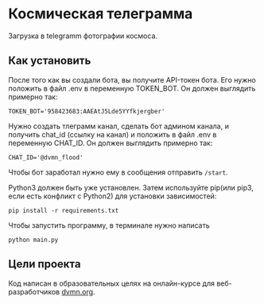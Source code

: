 # Космическая телеграмма
Загрузка в telegramm фотографии космоса.

## Как установить
После того как вы создали бота, вы получите API-токен бота. Его нужно положить в файл .env в переменную TOKEN_BOT. Он должен выглядить примерно так: 
```
TOKEN_BOT='958423683:AAEAtJ5Lde5YYfkjergber' 
```

Нужно создать тлеграмм канал, сделать бот админом канала, и получить chat_id (ссылку на канал) и положить в файл .env в переменную CHAT_ID. Он должен выглядить примерно так:
```
CHAT_ID='@dvmn_flood'
```
Чтобы бот заработал нужно ему в сообщения отправить ```/start```.

Python3 должен быть уже установлен. Затем используйте pip(или pip3, если есть конфликт с Python2) для установки зависимостей:
```
pip install -r requirements.txt
```

Чтобы запустить программу, в терминале нужно написать 
```
python main.py
``` 

## Цели проекта
Код написан в образовательных целях на онлайн-курсе для веб-разработчиков [dvmn.org](https://dvmn.org).
